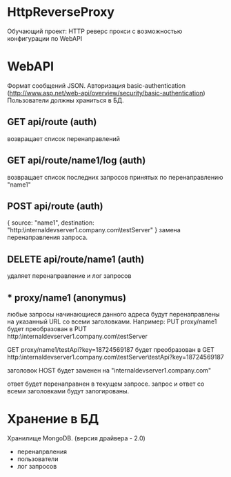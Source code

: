 # HttpReverseProxy
Обучающий проект: HTTP реверс прокси с возможностью конфигурации по WebAPI

# WebAPI 
Формат сообщений JSON.
Авторизация basic-authentication (http://www.asp.net/web-api/overview/security/basic-authentication)
Пользователи должны храниться в БД. 

## GET api/route (auth)
возвращает список перенаправлений

## GET api/route/name1/log (auth)
возвращает список последних запросов принятых по перенаправлению "name1"

## POST api/route (auth)
{
	source: "name1",
	destination: "http:\\internaldevserver1.company.com\testServer"
}
замена перенаправления запроса.

## DELETE api/route/name1 (auth)
удаляет перенаправление и лог запросов

## * proxy/name1 (anonymus)

любые запросы начинающиеся данного адреса будут перенаправлены на указанный URL со всеми заголовками.
Например:
PUT proxy/name1 будет преобразован в
PUT http:\\internaldevserver1.company.com\testServer

GET proxy/name1/testApi?key=18724569187 будет преобразован в
GET http:\\internaldevserver1.company.com\testServer\testApi?key=18724569187

заголовок HOST будет заменен на "internaldevserver1.company.com"

ответ будет перенаправнен в текущем запросе.
запрос и ответ со всеми заголовками будут залогированы.

# Хранение в БД
Хранилище MongoDB. (версия драйвера - 2.0)
* перенапрвления
* пользователи
* лог запросов